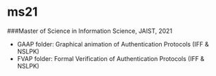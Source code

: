 # ms21
###Master of Science in Information Science, JAIST, 2021

* GAAP folder: Graphical animation of Authentication Protocols (IFF & NSLPK)  
* FVAP folder: Formal Verification of Authentication Protocols (IFF & NSLPK) 
